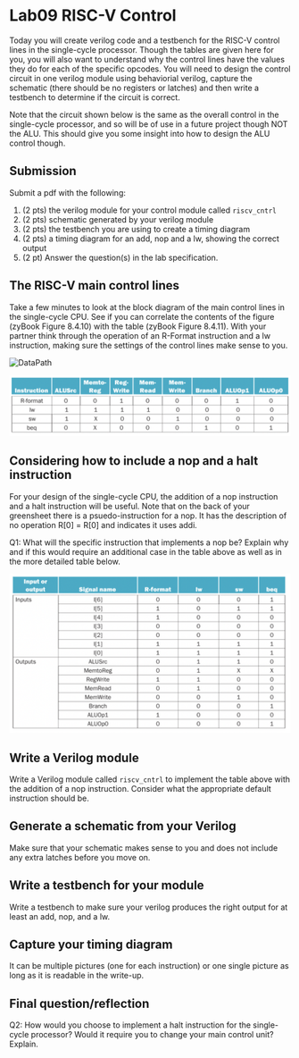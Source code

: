 # Lab09 RISC-V Control
Today you will create verilog code and a testbench for the RISC-V control lines in the single-cycle processor.
Though the tables are given here for you, you will also want to understand why the control lines have the
values they do for each of the specific opcodes. You will need to design the control circuit in one verilog
module using behaviorial verilog, capture the schematic (there should be no registers or latches) and then 
write a testbench to determine if the circuit is correct.

Note that the circuit shown below is the same as the overall control in the single-cycle processor, and so
will be of use in a future project though NOT the ALU. This should give you some insight into how to design
the ALU control though.

## Submission
Submit a pdf with the following: 
1) (2 pts) the verilog module for your control module called `riscv_cntrl`
2) (2 pts) schematic generated by your verilog module
3) (2 pts) the testbench you are using to create a timing diagram
4) (2 pts) a timing diagram for an add, nop and a lw, showing the correct output
5) (2 pt) Answer the question(s) in the lab specification.

## The RISC-V main control lines
Take a few minutes to look at the block diagram of the main control lines in the single-cycle CPU. 
See if you can correlate the contents of the figure (zyBook Figure 8.4.10) with the table 
(zyBook Figure 8.4.11). With your partner think through the operation of an R-Format instruction
and a lw instruction, making sure the settings of the control lines make sense to you.

<!--![ControlBlock](../lab09/controlblockdiagram.png) -->
![DataPath](../lab09/zyBook8-4-10DataPath.png)

![SCControlLinesTable](../lab09/zyBookFig8-4-11ControlLinesTable.png)

## Considering how to include a nop and a halt instruction
For your design of the single-cycle CPU, the addition of a nop instruction and a halt instruction
will be useful. Note that on the back of your greensheet there is a psuedo-instruction for a nop.
It has the description of no operation R[0] = R[0] and indicates it uses addi. 

Q1: What will the specific instruction that implements a nop be? Explain why and if this
would require an additional case in the table above as well as in the more detailed table below.

![ControlFunction](../lab09/zyBook8-4-14ControlFunction.png)

## Write a Verilog module
Write a Verilog module called `riscv_cntrl` to implement the table above with the addition of
a nop instruction. Consider what the appropriate default instruction should be.

## Generate a schematic from your Verilog
Make sure that your schematic makes sense to you and does not include any extra latches
before you move on.

## Write a testbench for your module
Write a testbench to make sure your verilog produces the right output for at least
an add, nop, and a lw.

## Capture your timing diagram
It can be multiple pictures (one for each instruction) or one single picture as long
as it is readable in the write-up.

## Final question/reflection
Q2: How would you choose to implement a halt instruction for the single-cycle processor?
Would it require you to change your main control unit? Explain.




